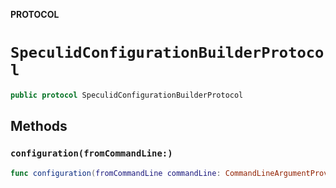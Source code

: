**PROTOCOL**

# `SpeculidConfigurationBuilderProtocol`

```swift
public protocol SpeculidConfigurationBuilderProtocol
```

## Methods
### `configuration(fromCommandLine:)`

```swift
func configuration(fromCommandLine commandLine: CommandLineArgumentProviderProtocol) -> SpeculidConfigurationProtocol
```
